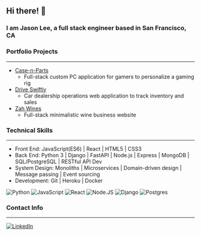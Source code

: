 ## Hi there! 👋


### I am Jason Lee, a full stack engineer based in San Francisco, CA 

### Portfolio Projects

***

- [Case-n-Parts](https://github.com/jeelason/case-n-parts)
  * Full-stack custom PC application for gamers to personalize a gaming rig
- [Drive Swiftly](https://github.com/jeelason/drive-swiftly)
  * Car dealership operations web application to track inventory and sales
- [Zah Wines](https://github.com/jeelason/zah-wines)
  * Full-stack minimalistic wine business website

### Technical Skills

***

- Front End: JavaScript(ES6) | React | HTML5 | CSS3
- Back End: Python 3 | Django | FastAPI | Node.js | Express | MongoDB | SQL/PostgreSQL | RESTful API Dev
- System Design: Monoliths | Microservices | Domain-driven design | Message passing | Event sourcing
- Development: Git | Heroku | Docker


![Python](https://img.shields.io/badge/Python-3776AB?style=for-the-badge&logo=python&logoColor=white)
![JavaScript](https://img.shields.io/badge/JavaScript-323330?style=for-the-badge&logo=javascript&logoColor=F7DF1E)
![React](https://img.shields.io/badge/React-20232A?style=for-the-badge&logo=react&logoColor=61DAFB)
![Node.JS](https://img.shields.io/badge/Node.js-43853D?style=for-the-badge&logo=node.js&logoColor=white) 
![Django](https://img.shields.io/badge/Django-092E20?style=for-the-badge&logo=django&logoColor=white) 
![Postgres](https://img.shields.io/badge/postgres-%23316192.svg?style=for-the-badge&logo=postgresql&logoColor=white)

### Contact Info

***

[![LinkedIn](https://img.shields.io/badge/linkedin-%230077B5.svg?style=for-the-badge&logo=linkedin&logoColor=white)](https://www.linkedin.com/in/jasonlee220/) 
